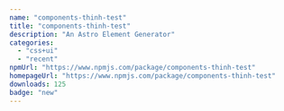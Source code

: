 ```yaml
---
name: "components-thinh-test"
title: "components-thinh-test"
description: "An Astro Element Generator"
categories:
  - "css+ui"
  - "recent"
npmUrl: "https://www.npmjs.com/package/components-thinh-test"
homepageUrl: "https://www.npmjs.com/package/components-thinh-test"
downloads: 125
badge: "new"
---
```

